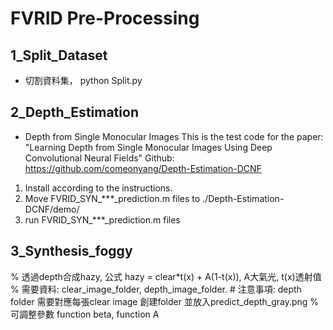 # FVRID Pre-Processing
## 1_Split_Dataset
* 切割資料集，
python Split.py

## 2_Depth_Estimation
* Depth from Single Monocular Images
This is the test code for the paper: "Learning Depth from Single Monocular Images Using Deep Convolutional Neural Fields"
Github: https://github.com/comeonyang/Depth-Estimation-DCNF

1. Install according to the instructions.
2. Move FVRID_SYN_***_prediction.m files to ./Depth-Estimation-DCNF/demo/
3. run FVRID_SYN_***_prediction.m files

## 3_Synthesis_foggy
% 透過depth合成hazy, 公式 hazy = clear*t(x) + A(1-t(x)), A大氣光, t(x)透射值
% 需要資料: clear_image_folder, depth_image_folder.  # 注意事項: depth folder 需要對應每張clear image 創建folder 並放入predict_depth_gray.png
% 可調整參數 function beta, function A
